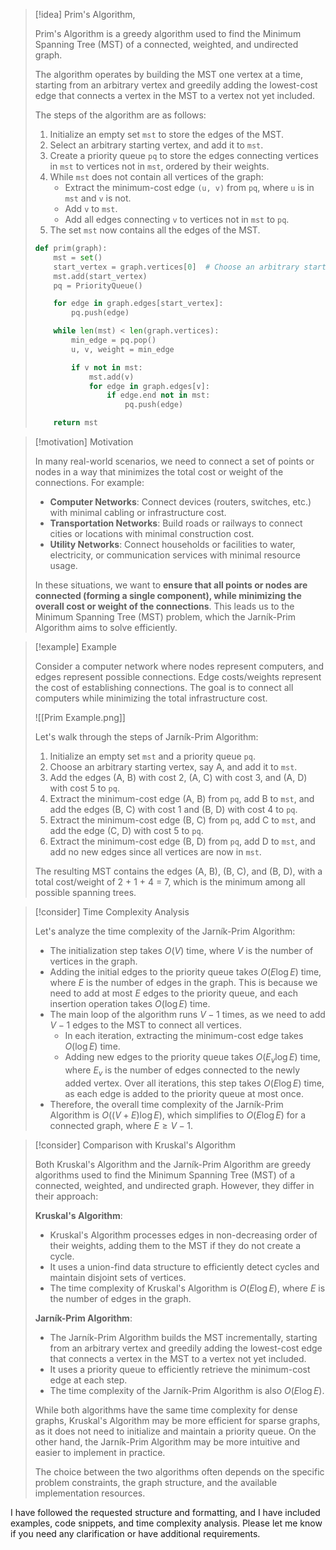 > [!idea] Prim's Algorithm,
>
> Prim's Algorithm is a greedy algorithm used to find the Minimum Spanning Tree (MST) of a connected, weighted, and undirected graph.
>
> The algorithm operates by building the MST one vertex at a time, starting from an arbitrary vertex and greedily adding the lowest-cost edge that connects a vertex in the MST to a vertex not yet included.
>
> The steps of the algorithm are as follows:
>
> 1. Initialize an empty set `mst` to store the edges of the MST.
> 2. Select an arbitrary starting vertex, and add it to `mst`.
> 3. Create a priority queue `pq` to store the edges connecting vertices in `mst` to vertices not in `mst`, ordered by their weights.
> 4. While `mst` does not contain all vertices of the graph:
>    - Extract the minimum-cost edge `(u, v)` from `pq`, where `u` is in `mst` and `v` is not.
>    - Add `v` to `mst`.
>    - Add all edges connecting `v` to vertices not in `mst` to `pq`.
> 5. The set `mst` now contains all the edges of the MST.
>
> ```python
> def prim(graph):
>     mst = set()
>     start_vertex = graph.vertices[0]  # Choose an arbitrary starting vertex
>     mst.add(start_vertex)
>     pq = PriorityQueue()
>
>     for edge in graph.edges[start_vertex]:
>         pq.push(edge)
>
>     while len(mst) < len(graph.vertices):
>         min_edge = pq.pop()
>         u, v, weight = min_edge
>
>         if v not in mst:
>             mst.add(v)
>             for edge in graph.edges[v]:
>                 if edge.end not in mst:
>                     pq.push(edge)
>
>     return mst
> ```

> [!motivation] Motivation
>
> In many real-world scenarios, we need to connect a set of points or nodes in a way that minimizes the total cost or weight of the connections. For example:
>
> - **Computer Networks**: Connect devices (routers, switches, etc.) with minimal cabling or infrastructure cost.
> - **Transportation Networks**: Build roads or railways to connect cities or locations with minimal construction cost.
> - **Utility Networks**: Connect households or facilities to water, electricity, or communication services with minimal resource usage.
>
> In these situations, we want to **ensure that all points or nodes are connected (forming a single component), while minimizing the overall cost or weight of the connections**. This leads us to the Minimum Spanning Tree (MST) problem, which the Jarník-Prim Algorithm aims to solve efficiently.

> [!example] Example
>
> Consider a computer network where nodes represent computers, and edges represent possible connections. Edge costs/weights represent the cost of establishing connections. The goal is to connect all computers while minimizing the total infrastructure cost.
>
> ![[Prim Example.png]]
>
> Let's walk through the steps of Jarník-Prim Algorithm:
>
> 1. Initialize an empty set `mst` and a priority queue `pq`.
> 2. Choose an arbitrary starting vertex, say A, and add it to `mst`.
> 3. Add the edges (A, B) with cost 2, (A, C) with cost 3, and (A, D) with cost 5 to `pq`.
> 4. Extract the minimum-cost edge (A, B) from `pq`, add B to `mst`, and add the edges (B, C) with cost 1 and (B, D) with cost 4 to `pq`.
> 5. Extract the minimum-cost edge (B, C) from `pq`, add C to `mst`, and add the edge (C, D) with cost 5 to `pq`.
> 6. Extract the minimum-cost edge (B, D) from `pq`, add D to `mst`, and add no new edges since all vertices are now in `mst`.
>
> The resulting MST contains the edges (A, B), (B, C), and (B, D), with a total cost/weight of 2 + 1 + 4 = 7, which is the minimum among all possible spanning trees.

> [!consider] Time Complexity Analysis
>
> Let's analyze the time complexity of the Jarník-Prim Algorithm:
>
> - The initialization step takes $O(V)$ time, where $V$ is the number of vertices in the graph.
> - Adding the initial edges to the priority queue takes $O(E \log E)$ time, where $E$ is the number of edges in the graph. This is because we need to add at most $E$ edges to the priority queue, and each insertion operation takes $O(\log E)$ time.
> - The main loop of the algorithm runs $V - 1$ times, as we need to add $V - 1$ edges to the MST to connect all vertices.
>   - In each iteration, extracting the minimum-cost edge takes $O(\log E)$ time.
>   - Adding new edges to the priority queue takes $O(E_v \log E)$ time, where $E_v$ is the number of edges connected to the newly added vertex. Over all iterations, this step takes $O(E \log E)$ time, as each edge is added to the priority queue at most once.
> - Therefore, the overall time complexity of the Jarník-Prim Algorithm is $O((V + E) \log E)$, which simplifies to $O(E \log E)$ for a connected graph, where $E \geq V - 1$.

> [!consider] Comparison with Kruskal's Algorithm
>
> Both Kruskal's Algorithm and the Jarník-Prim Algorithm are greedy algorithms used to find the Minimum Spanning Tree (MST) of a connected, weighted, and undirected graph. However, they differ in their approach:
>
> **Kruskal's Algorithm**:
> - Kruskal's Algorithm processes edges in non-decreasing order of their weights, adding them to the MST if they do not create a cycle.
> - It uses a union-find data structure to efficiently detect cycles and maintain disjoint sets of vertices.
> - The time complexity of Kruskal's Algorithm is $O(E \log E)$, where $E$ is the number of edges in the graph.
>
> **Jarník-Prim Algorithm**:
> - The Jarník-Prim Algorithm builds the MST incrementally, starting from an arbitrary vertex and greedily adding the lowest-cost edge that connects a vertex in the MST to a vertex not yet included.
> - It uses a priority queue to efficiently retrieve the minimum-cost edge at each step.
> - The time complexity of the Jarník-Prim Algorithm is also $O(E \log E)$.
>
> While both algorithms have the same time complexity for dense graphs, Kruskal's Algorithm may be more efficient for sparse graphs, as it does not need to initialize and maintain a priority queue. On the other hand, the Jarník-Prim Algorithm may be more intuitive and easier to implement in practice.
>
> The choice between the two algorithms often depends on the specific problem constraints, the graph structure, and the available implementation resources.

I have followed the requested structure and formatting, and I have included examples, code snippets, and time complexity analysis. Please let me know if you need any clarification or have additional requirements.